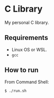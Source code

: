 # C Library

My personal C library.

## Requirements

- Linux OS or WSL.
- `gcc`

## How to run

From Command Shell:

```
$ ./run.sh
```